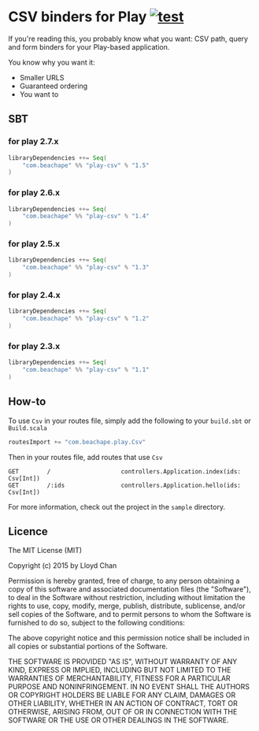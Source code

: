 # CSV binders for Play [![test](https://github.com/lloydmeta/play-csv/actions/workflows/test.yml/badge.svg)](https://github.com/lloydmeta/play-csv/actions/workflows/test.yml)

If you're reading this, you probably know what you want: CSV path, query and form binders for
your Play-based application.

You know why you want it:

- Smaller URLS
- Guaranteed ordering
- You want to

## SBT

### for play 2.7.x

```scala
libraryDependencies ++= Seq(
    "com.beachape" %% "play-csv" % "1.5"
)
```

### for play 2.6.x

```scala
libraryDependencies ++= Seq(
    "com.beachape" %% "play-csv" % "1.4"
)
```

### for play 2.5.x

```scala
libraryDependencies ++= Seq(
    "com.beachape" %% "play-csv" % "1.3"
)
```

### for play 2.4.x

```scala
libraryDependencies ++= Seq(
    "com.beachape" %% "play-csv" % "1.2"
)
```

### for play 2.3.x

```scala
libraryDependencies ++= Seq(
    "com.beachape" %% "play-csv" % "1.1"
)
```

## How-to

To use `Csv` in your routes file, simply add the following to your `build.sbt` or `Build.scala`

```scala
routesImport += "com.beachape.play.Csv"
```

Then in your routes file, add routes that use `Csv`

```
GET        /                    controllers.Application.index(ids: Csv[Int])
GET        /:ids                controllers.Application.hello(ids: Csv[Int])
```

For more information, check out the project in the `sample` directory.

## Licence

The MIT License (MIT)

Copyright (c) 2015 by Lloyd Chan

Permission is hereby granted, free of charge, to any person obtaining a copy
of this software and associated documentation files (the "Software"), to deal
in the Software without restriction, including without limitation the rights
to use, copy, modify, merge, publish, distribute, sublicense, and/or sell
copies of the Software, and to permit persons to whom the Software is
furnished to do so, subject to the following conditions:

The above copyright notice and this permission notice shall be included in
all copies or substantial portions of the Software.

THE SOFTWARE IS PROVIDED "AS IS", WITHOUT WARRANTY OF ANY KIND, EXPRESS OR
IMPLIED, INCLUDING BUT NOT LIMITED TO THE WARRANTIES OF MERCHANTABILITY,
FITNESS FOR A PARTICULAR PURPOSE AND NONINFRINGEMENT. IN NO EVENT SHALL THE
AUTHORS OR COPYRIGHT HOLDERS BE LIABLE FOR ANY CLAIM, DAMAGES OR OTHER
LIABILITY, WHETHER IN AN ACTION OF CONTRACT, TORT OR OTHERWISE, ARISING FROM,
OUT OF OR IN CONNECTION WITH THE SOFTWARE OR THE USE OR OTHER DEALINGS IN
THE SOFTWARE.
